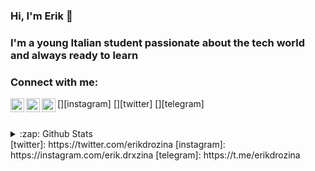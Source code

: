 ### Hi, I'm Erik 👋

### I'm a young Italian student passionate about the tech world and always ready to learn

### Connect with me:

[<img align="left" alt="erikdrozina | Instagram" width="22px" src="https://cdn.jsdelivr.net/npm/simple-icons@v3/icons/instagram.svg" />][instagram]
[<img align="left" alt="erikdrozina | Twitter" width="22px" src="https://cdn.jsdelivr.net/npm/simple-icons@v3/icons/twitter.svg" />][twitter]
[<img align="left" alt="erikdrozina | Telegram" width="22px" src="https://cdn.jsdelivr.net/npm/simple-icons@v3/icons/telegram.svg" />][telegram]

<br />
<details>
  <summary>:zap: Github Stats</summary>

  <img align="left" alt="Github Stats" src="https://github-readme-stats.erikdrozina.vercel.app/api?username=erikdrozina&show_icons=true&hide_border=true" />

</details>
[twitter]: https://twitter.com/erikdrozina
[instagram]: https://instagram.com/erik.drxzina
[telegram]: https://t.me/erikdrozina
